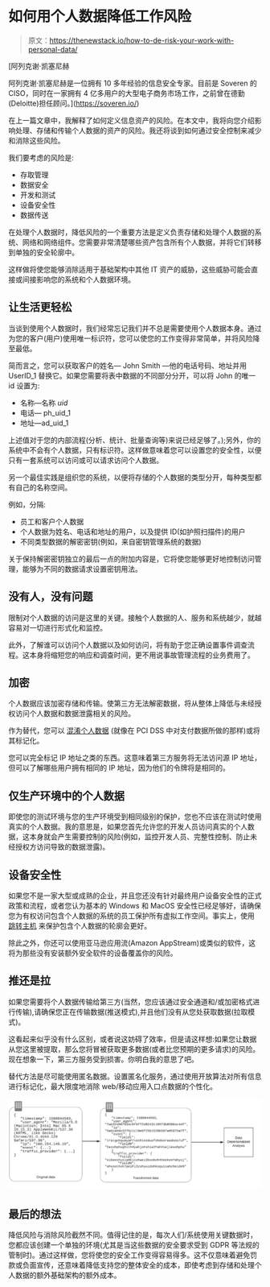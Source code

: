 # 如何用个人数据降低工作风险

> 原文：<https://thenewstack.io/how-to-de-risk-your-work-with-personal-data/>

[](https://soveren.io/)

 [阿列克谢·凯塞尼赫

阿列克谢·凯塞尼赫是一位拥有 10 多年经验的信息安全专家。目前是 Soveren 的 CISO，同时在一家拥有 4 亿多用户的大型电子商务市场工作，之前曾在德勤(Deloitte)担任顾问。](https://soveren.io/) [](https://soveren.io/)

在上一篇文章中，我解释了如何定义信息资产的风险。在本文中，我将向您介绍影响处理、存储和传输个人数据的资产的风险。我还将谈到如何通过安全控制来减少和消除这些风险。

我们要考虑的风险是:

*   存取管理
*   数据安全
*   开发和测试
*   设备安全性
*   数据传送

在处理个人数据时，降低风险的一个重要方法是定义负责存储和处理个人数据的系统、网络和网络组件。您需要非常清楚哪些资产包含所有个人数据，并将它们转移到单独的安全轮廓中。

这样做将使您能够消除适用于基础架构中其他 IT 资产的威胁，这些威胁可能会直接或间接影响您的系统和个人数据环境。

## 让生活更轻松

当谈到使用个人数据时，我们经常忘记我们并不总是需要使用个人数据本身。通过为您的客户(用户)使用唯一标识符，您可以使您的工作变得非常简单，并将风险降至最低。

简而言之，您可以获取客户的姓名— John Smith —他的电话号码、地址并用 UserID_1 替换它。如果您需要将表中数据的不同部分分开，可以将 John 的唯一 id 设置为:

*   名称—名称 _uid_
*   电话— ph_uid_1
*   地址—ad_uid_1

上述值对于您的内部流程(分析、统计、批量查询等)来说已经足够了。);另外，你的系统中不会有个人数据，只有标识符。这样做意味着您可以设置您的安全性，以便只有一套系统可以访问或可以请求访问个人数据。

另一个最佳实践是组织您的系统，以便将存储的个人数据的类型分开，每种类型都有自己的名称空间。

例如，分隔:

*   员工和客户个人数据
*   个人数据为姓名、电话和地址的用户，以及提供 ID(如护照扫描件)的用户
*   不同类型数据的解密密钥(例如，来自密钥管理系统的数据)

关于保持解密密钥独立的最后一点的附加内容是，它将使您能够更好地控制访问管理，能够为不同的数据请求设置密钥用法。

## 没有人，没有问题

限制对个人数据的访问是这里的关键。接触个人数据的人、服务和系统越少，就越容易对一切进行形式化和监控。

此外，了解谁可以访问个人数据以及如何访问，将有助于您正确设置事件调查流程。这本身将缩短您的响应和调查时间，更不用说事故管理流程的业务费用了。

## 加密

个人数据应该加密存储和传输。使第三方无法解密数据，将从整体上降低与未经授权访问个人数据和数据泄露相关的风险。

作为替代，您可以 [混淆个人数据](https://soveren.io/blog/how-to-obfuscate-data) (就像在 PCI DSS 中对支付数据所做的那样)或将其标记化。

您可以完全标记 IP 地址之类的东西。这意味着第三方服务将无法访问源 IP 地址，但可以了解哪些用户拥有相同的 IP 地址，因为他们的令牌将是相同的。

## 仅生产环境中的个人数据

即使您的测试环境与您的生产环境受到相同级别的保护，您也不应该在测试时使用真实的个人数据。我的意思是，如果您首先允许您的开发人员访问真实的个人数据，这本身就会产生需要控制的风险(例如，监控开发人员、完整性控制、防止未经授权方访问导致的数据泄露)。

## 设备安全性

如果您不是一家大型或成熟的企业，并且您还没有针对最终用户设备安全性的正式政策和流程，或者您认为基本的 Windows 和 MacOS 安全性已经足够好，请确保您为有权访问包含个人数据的系统的员工保护所有虚拟工作空间。事实上，使用 [跳转主机](https://en.wikipedia.org/wiki/Jump_server) 来保护包含个人数据的轮廓会更好。

除此之外，你还可以使用亚马逊应用流(Amazon AppStream)或类似的软件，这将为那些没有安装额外安全软件的设备覆盖你的风险。

## 推还是拉

如果您需要将个人数据传输给第三方(当然，您应该通过安全通道和/或加密格式进行传输),请确保您正在传输数据(推送模式),并且他们没有从您处获取数据(拉取模式)。

这看起来似乎没有什么区别，或者说这妨碍了效率，但是请这样想:如果您让数据从您这里被提取，那么您将冒被获取更多数据(或者比您预期的更多请求)的风险。现在想象一下，第三方服务受到损害。你明白我的意思了吧。

替代方法是尽可能使用匿名数据。设置匿名化服务，通过使用开放算法对所有信息进行标记化，最大限度地消除 web/移动应用入口点数据的个性化。

![Anonymizing data](img/ded1be38237d0fcc1d05ed803074b086.png)

## 最后的想法

降低风险与消除风险截然不同。值得记住的是，每次人们/系统使用关键数据时，您都应该创建一个单独的环境(尤其是当这些数据的安全要求受到 GDPR 等法规的管制时)。通过这样做，您将使您的安全工作变得容易得多。这不仅意味着避免罚款或负面宣传，还意味着降低支持您的整体安全的成本，即使考虑到存储和处理个人数据的额外基础架构的额外成本。

<svg xmlns:xlink="http://www.w3.org/1999/xlink" viewBox="0 0 68 31" version="1.1"><title>Group</title> <desc>Created with Sketch.</desc></svg>